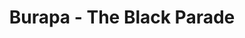 --- 
title: "Burapa - The Black Parade"
publishdate: "2019-8-19T16:48:46+02:00"
src: "https://365manga.net/manga/burapa-the-black-parade"
image: "https://data.365manga.net/images/thumbnails/6476-burapa-the-black-parade.jpg"
description: "One day, a high school boy named Rumi comes across an abandoned, decommissioned tram car, a place that could make a neat 'secret base.' He also meets the wildly energetic Fujino, who challenges him to a duel over usage of the space. Their duel is actually a very creative, competitive game played out in the public areas of the town. While Rumi almost can't believe what's happening, he has to…"
---